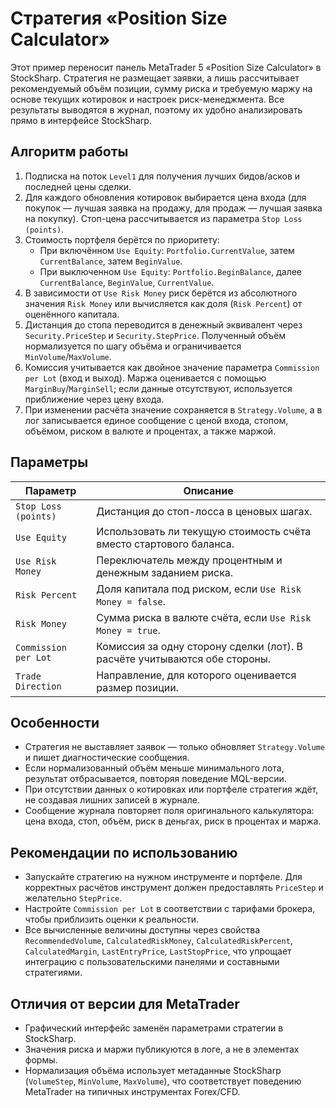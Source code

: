 # Стратегия «Position Size Calculator»

Этот пример переносит панель MetaTrader 5 «Position Size Calculator» в StockSharp. Стратегия не
размещает заявки, а лишь рассчитывает рекомендуемый объём позиции, сумму риска и требуемую маржу на
основе текущих котировок и настроек риск-менеджмента. Все результаты выводятся в журнал, поэтому их
удобно анализировать прямо в интерфейсе StockSharp.

## Алгоритм работы

1. Подписка на поток `Level1` для получения лучших бидов/асков и последней цены сделки.
2. Для каждого обновления котировок выбирается цена входа (для покупок — лучшая заявка на продажу,
   для продаж — лучшая заявка на покупку). Стоп-цена рассчитывается из параметра `Stop Loss (points)`.
3. Стоимость портфеля берётся по приоритету:
   - При включённом `Use Equity`: `Portfolio.CurrentValue`, затем `CurrentBalance`, затем `BeginValue`.
   - При выключенном `Use Equity`: `Portfolio.BeginBalance`, далее `CurrentBalance`, `BeginValue`, `CurrentValue`.
4. В зависимости от `Use Risk Money` риск берётся из абсолютного значения `Risk Money` или вычисляется
   как доля (`Risk Percent`) от оценённого капитала.
5. Дистанция до стопа переводится в денежный эквивалент через `Security.PriceStep` и `Security.StepPrice`.
   Полученный объём нормализуется по шагу объёма и ограничивается `MinVolume`/`MaxVolume`.
6. Комиссия учитывается как двойное значение параметра `Commission per Lot` (вход и выход). Маржа
   оценивается с помощью `MarginBuy`/`MarginSell`; если данные отсутствуют, используется приближение через цену входа.
7. При изменении расчёта значение сохраняется в `Strategy.Volume`, а в лог записывается единое сообщение
   с ценой входа, стопом, объёмом, риском в валюте и процентах, а также маржой.

## Параметры

| Параметр | Описание |
|----------|----------|
| `Stop Loss (points)` | Дистанция до стоп-лосса в ценовых шагах. |
| `Use Equity` | Использовать ли текущую стоимость счёта вместо стартового баланса. |
| `Use Risk Money` | Переключатель между процентным и денежным заданием риска. |
| `Risk Percent` | Доля капитала под риском, если `Use Risk Money = false`. |
| `Risk Money` | Сумма риска в валюте счёта, если `Use Risk Money = true`. |
| `Commission per Lot` | Комиссия за одну сторону сделки (лот). В расчёте учитываются обе стороны. |
| `Trade Direction` | Направление, для которого оценивается размер позиции. |

## Особенности

- Стратегия не выставляет заявок — только обновляет `Strategy.Volume` и пишет диагностические сообщения.
- Если нормализованный объём меньше минимального лота, результат отбрасывается, повторяя поведение MQL-версии.
- При отсутствии данных о котировках или портфеле стратегия ждёт, не создавая лишних записей в журнале.
- Сообщение журнала повторяет поля оригинального калькулятора: цена входа, стоп, объём, риск в деньгах,
  риск в процентах и маржа.

## Рекомендации по использованию

- Запускайте стратегию на нужном инструменте и портфеле. Для корректных расчётов инструмент должен
  предоставлять `PriceStep` и желательно `StepPrice`.
- Настройте `Commission per Lot` в соответствии с тарифами брокера, чтобы приблизить оценки к реальности.
- Все вычисленные величины доступны через свойства `RecommendedVolume`, `CalculatedRiskMoney`,
  `CalculatedRiskPercent`, `CalculatedMargin`, `LastEntryPrice`, `LastStopPrice`, что упрощает интеграцию
  с пользовательскими панелями и составными стратегиями.

## Отличия от версии для MetaTrader

- Графический интерфейс заменён параметрами стратегии в StockSharp.
- Значения риска и маржи публикуются в логе, а не в элементах формы.
- Нормализация объёма использует метаданные StockSharp (`VolumeStep`, `MinVolume`, `MaxVolume`),
  что соответствует поведению MetaTrader на типичных инструментах Forex/CFD.
